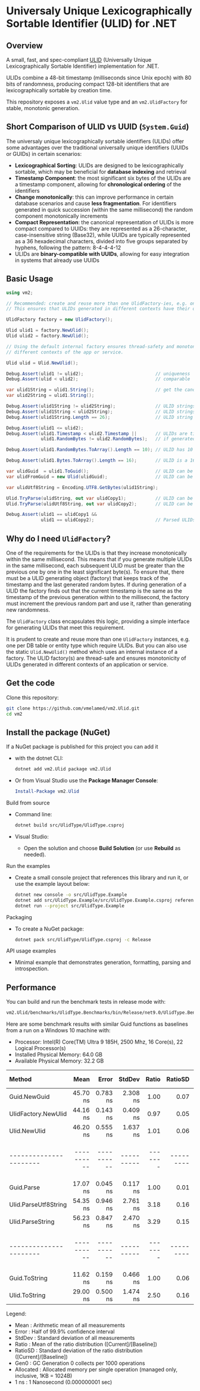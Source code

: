 ﻿# Universaly Unique Lexicographically Sortable Identifier (ULID) for .NET

## Overview

A small, fast, and spec-compliant [ULID](https://github.com/ulid/spec) (Universally Unique Lexicographically Sortable Identifier)
implementation for .NET.

ULIDs combine a 48-bit timestamp (milliseconds since Unix epoch) with 80 bits of randomness, producing compact 128-bit
identifiers that are lexicographically sortable by creation time.

This repository exposes a `vm2.Ulid` value type and an `vm2.UlidFactory` for stable, monotonic generation.

## Short Comparison of ULID vs UUID (`System.Guid`)

The universaly unique lexicographically sortable identifiers (ULIDs) offer some advantages over the traditional universally unique
identifiers (UUIDs or GUIDs) in certain scenarios:

- **Lexicographical Sorting**: ULIDs are designed to be lexicographically sortable, which may be beneficial for **database indexing**
  and retrieval
- **Timestamp Component**: the most significant six bytes of the ULIDs are a timestamp component, allowing for **chronological
  ordering** of the identifiers
- **Change monotonically**: this can improve performance in certain database scenarios and cause **less fragmentation**. For
  identifiers generated in quick succession (within the same millisecond) the random component monotonically increments
- **Compact Representation**: the canonical representation of ULIDs is more compact compared to UUIDs: they are represented as
  a 26-character, case-insensitive string (Base32), while UUIDs are typically represented as a 36 hexadecimal characters, divided
  into five groups separated by hyphens, following the pattern: 8-4-4-4-12
- ULIDs are **binary-compatible with UUIDs**, allowing for easy integration in systems that already use UUIDs

## Basic Usage

```csharp
using vm2;

// Recommended: create and reuse more than one UlidFactory-ies, e.g. one per DB table or entity type which require ULIDs.
// This ensures that ULIDs generated in different contexts have their own monotonicity guarantees.

UlidFactory factory = new UlidFactory();

Ulid ulid1 = factory.NewUlid();
Ulid ulid2 = factory.NewUlid();

// Using the default internal factory ensures thread-safety and monotonicity within the same millisecond for ULIDs generated in
// different contexts of the app or service.

Ulid ulid = Ulid.NewUlid();

Debug.Assert(ulid1 != ulid2);                           // uniqueness
Debug.Assert(ulid < ulid2);                             // comparable

var ulid1String = ulid1.String();                       // get the canonical string representation
var ulid2String = ulid1.String();

Debug.Assert(ulid1String != ulid2String);               // ULID strings are unique
Debug.Assert(ulid1String < ulid2String);                // ULID strings are lexicographically sortable
Debug.Assert(ulid1String.Length == 26);                 // ULID string representation is 26 characters long

Debug.Assert(ulid1 <= ulid2);
Debug.Assert(ulid1.Timestamp < ulid2.Timestamp ||       // ULIDs are time-sortable and the timestamp can be extracted
             ulid1.RandomBytes != ulid2.RandomBytes);   // if generated in the same millisecond, the random part is guaranteed to be different

Debug.Assert(ulid1.RandomBytes.ToArray().Length == 10); // ULID has 10 bytes of randomness

Debug.Assert(ulid1.Bytes.ToArray().Length == 16);       // ULID is a 16-byte (128-bit) value

var ulidGuid  = ulid1.ToGuid();                         // ULID can be converted to Guid
var ulidFromGuid = new Ulid(ulidGuid);                  // ULID can be created from Guid

var ulidUtf8String = Encoding.UTF8.GetBytes(ulid1String);

Ulid.TryParse(ulidString, out var ulidCopy1);           // ULID can be parsed from UTF-16 string representation (26 UTF-16 characters)
Ulid.TryParse(ulidUtf8String, out var ulidCopy2);       // ULID can be parsed from its UTF-8 string representation (26 UTF-8 characters/bytes)

Debug.Assert(ulid1 == ulidCopy1 &&
             ulid1 == ulidCopy2);                       // Parsed ULIDs are equal to the original
```

## Why do I need `UlidFactory`?

One of the requirements for the ULIDs is that they increase monotonically within the same millisecond. This means that if you
generate multiple ULIDs in the same millisecond, each subsequent ULID must be greater than the previous one by one in the least
significant byte(s). To ensure that, there must be a ULID generating object (factory) that keeps track of the timestamp and the
last generated random bytes. If during generation of a ULID the factory finds out that the current timestamp is the same as the
timestamp of the previous generation within to the millisecond, the factory must increment the previous random part and use it,
rather than generating new randomness.

The `UlidFactory` class encapsulates this logic, providing a simple interface for generating ULIDs that meet this requirement.

It is prudent to create and reuse more than one `UlidFactory` instances, e.g. one per DB table or entity type which require
ULIDs. But you can also use the static `Ulid.NewUlid()` method which uses an internal instance of a factory. The ULID factory(s)
are thread-safe and ensures monotonicity of ULIDs generated in different contexts of an application or service.

## Get the code

Clone this repository:

  ```bash
  git clone https://github.com/vmelamed/vm2.Ulid.git
  cd vm2
  ```

## Install the package (NuGet)

If a NuGet package is published for this project you can add it

- with the dotnet CLI:

  ```bash
  dotnet add vm2.Ulid package vm2.Ulid
  ```

- Or from Visual Studio use the __Package Manager Console__:

  ```powershell
  Install-Package vm2.Ulid
  ```

Build from source
- Command line:

  ```bash
  dotnet build src/UlidType/UlidType.csproj
  ```

- Visual Studio:
  - Open the solution and choose __Build Solution__ (or use __Rebuild__ as needed).

Run the examples
- Create a small console project that references this library and run it, or use the example layout below:

  ```bash
  dotnet new console -o src/UlidType.Example
  dotnet add src/UlidType.Example/src/UlidType.Example.csproj reference src/UlidType/UlidType.csproj
  dotnet run --project src/UlidType.Example
  ```

Packaging
- To create a NuGet package:
  ```bash
  dotnet pack src/UlidType/UlidType.csproj -c Release
  ```

API usage examples
- Minimal example that demonstrates generation, formatting, parsing and introspection.

## Performance

You can build and run the benchmark tests in release mode with:

```bash
vm2.Ulid/benchmarks/UlidType.Benchmarks/bin/Release/net9.0/UlidType.Benchmarks.exe --filter * --memory --artifacts ..\..\..\BenchmarkDotNet.Artifacts
```

Here are some benchmark results with similar Guid functions as baselines from a run on a Windows 10 machine with:

- Processor: Intel(R) Core(TM) Ultra 9 185H, 2500 Mhz, 16 Core(s), 22 Logical Processor(s)
- Installed Physical Memory:	64.0 GB
- Available Physical Memory:	32.2 GB

| Method               | Mean     | Error    | StdDev   | Ratio | RatioSD | Gen0   | Allocated | Alloc Ratio |
|:-------------------- |---------:|---------:|---------:|------:|--------:|-------:|----------:|------------:|
| Guid.NewGuid         | 45.70 ns | 0.783 ns | 2.308 ns |  1.00 |    0.07 |      - |         - |          NA |
| UlidFactory.NewUlid  | 44.16 ns | 0.143 ns | 0.409 ns |  0.97 |    0.05 | 0.0032 |      40 B |          NA |
| Ulid.NewUlid         | 46.20 ns | 0.555 ns | 1.637 ns |  1.01 |    0.06 | 0.0032 |      40 B |          NA |
|----------------------|----------|----------|----------|-------|---------|--------|-----------|-------------|
| Guid.Parse           | 17.07 ns | 0.045 ns | 0.117 ns |  1.00 |    0.01 |      - |         - |          NA |
| Ulid.ParseUtf8String | 54.35 ns | 0.946 ns | 2.761 ns |  3.18 |    0.16 | 0.0063 |      80 B |          NA |
| Ulid.ParseString     | 56.23 ns | 0.847 ns | 2.470 ns |  3.29 |    0.15 | 0.0063 |      80 B |          NA |
|----------------------|----------|----------|----------|-------|---------|--------|-----------|-------------|
| Guid.ToString        | 11.62 ns | 0.159 ns | 0.466 ns |  1.00 |    0.06 | 0.0076 |      96 B |        1.00 |
| Ulid.ToString        | 29.00 ns | 0.500 ns | 1.474 ns |  2.50 |    0.16 | 0.0063 |      80 B |        0.83 |

Legend:
  - Mean      : Arithmetic mean of all measurements
  - Error     : Half of 99.9% confidence interval
  - StdDev    : Standard deviation of all measurements
  - Ratio     : Mean of the ratio distribution ([Current]/[Baseline])
  - RatioSD   : Standard deviation of the ratio distribution ([Current]/[Baseline])
  - Gen0      : GC Generation 0 collects per 1000 operations
  - Allocated : Allocated memory per single operation (managed only, inclusive, 1KB = 1024B)
  - 1 ns      : 1 Nanosecond (0.000000001 sec)

